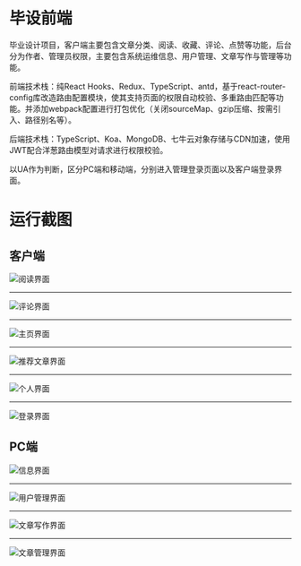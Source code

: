 # 毕设前端

毕业设计项目，客户端主要包含文章分类、阅读、收藏、评论、点赞等功能，后台分为作者、管理员权限，主要包含系统运维信息、用户管理、文章写作与管理等功能。

前端技术栈：纯React Hooks、Redux、TypeScript、antd，基于react-router-config库改造路由配置模块，使其支持页面的权限自动校验、多重路由匹配等功能。并添加webpack配置进行打包优化（关闭sourceMap、gzip压缩、按需引入、路径别名等）。

后端技术栈：TypeScript、Koa、MongoDB、七牛云对象存储与CDN加速，使用JWT配合洋葱路由模型对请求进行权限校验。

以UA作为判断，区分PC端和移动端，分别进入管理登录页面以及客户端登录界面。

# 运行截图

## 客户端

![阅读界面](https://github.com/Y-qwq/Light-client/blob/master/screenshot/READ_1.png)

---

![评论界面](https://github.com/Y-qwq/Light-client/blob/master/screenshot/READ_2.png)

---

![主页界面](https://github.com/Y-qwq/Light-client/blob/master/screenshot/ALL.png)

---

![推荐文章界面](https://github.com/Y-qwq/Light-client/blob/master/screenshot/LIGHT.png)

---

![个人界面](https://github.com/Y-qwq/Light-client/blob/master/screenshot/ME.png)

---

![登录界面](https://github.com/Y-qwq/Light-client/blob/master/screenshot/LOGIN.png)

## PC端

![信息界面](https://github.com/Y-qwq/Light-client/blob/master/screenshot/HOME.png)

---

![用户管理界面](https://github.com/Y-qwq/Light-client/blob/master/screenshot/USERS.png)

---

![文章写作界面](https://github.com/Y-qwq/Light-client/blob/master/screenshot/WRITE.png)

---

![文章管理界面](https://github.com/Y-qwq/Light-client/blob/master/screenshot/LIST.png)
